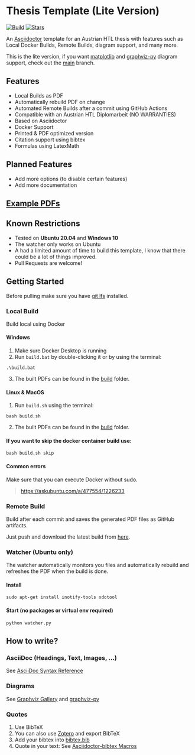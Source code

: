 # Thesis Template (Lite Version)
[![Build](https://github.com/Alwinator/thesis-template/actions/workflows/build.yml/badge.svg)](https://github.com/Alwinator/thesis-template/actions/workflows/build.yml)
[![Stars](https://img.shields.io/github/stars/Alwinator/thesis-template)](https://github.com/Alwinator/thesis-template)

An [Asciidoctor](https://asciidoctor.org/) template for an Austrian HTL thesis with features such as Local Docker Builds, Remote Builds, diagram support, and many more.

This is the lite version, if you want [matplotlib](https://matplotlib.org/) and [graphviz-py](https://github.com/Alwinator/graphviz-py) diagram support, check out the [main](https://github.com/Alwinator/thesis-template) branch.

## Features
- Local Builds as PDF
- Automatically rebuild PDF on change
- Automated Remote Builds after a commit using GitHub Actions
- Compatible with an Austrian HTL Diplomarbeit (NO WARRANTIES)
- Based on Asciidoctor
- Docker Support
- Printed & PDF optimized version
- Citation support using bibtex
- Formulas using LatexMath

## Planned Features
- Add more options (to disable certain features)
- Add more documentation

## [Example PDFs](https://github.com/Alwinator/thesis-template/releases)

## Known Restrictions
- Tested on **Ubuntu 20.04** and **Windows 10**
- The watcher only works on Ubuntu
- A had a limited amount of time to build this template, I know that there could be a lot of things improved.
- Pull Requests are welcome!

## Getting Started
Before pulling make sure you have [git lfs](https://git-lfs.github.com/) installed.

### Local Build
Build local using Docker

#### Windows
1. Make sure Docker Desktop is running
2. Run `build.bat` by double-clicking it or by using the terminal:
```
.\build.bat
```
3. The built PDFs can be found in the [build](./build) folder.

#### Linux & MacOS
1. Run `build.sh` using the terminal:
```
bash build.sh
```
2. The built PDFs can be found in the [build](./build) folder.

#### If you want to skip the docker container build use:
```
bash build.sh skip
```

#### Common errors
Make sure that you can execute Docker without sudo.
> https://askubuntu.com/a/477554/1226233

### Remote Build
Build after each commit and saves the generated PDF files as GitHub artifacts.

Just push and download the latest build from [here](https://github.com/Alwinator/thesis-template/actions/workflows/build.yml).

### Watcher (Ubuntu only)
The watcher automatically monitors you files and automatically rebuild and refreshes the PDF when the build is done.

#### Install
```
sudo apt-get install inotify-tools xdotool
```

#### Start (no packages or virtual env required)
```
python watcher.py
```

## How to write?
### AsciiDoc (Headings, Text, Images, ...)
See [AsciiDoc Syntax Reference](https://docs.asciidoctor.org/asciidoc/latest/syntax-quick-reference/)

### Diagrams
See [Graphviz Gallery](https://graphviz.org/gallery/) and [graphviz-py](https://github.com/Alwinator/graphviz-py)

### Quotes
1. Use BibTeX
2. You can also use [Zotero](https://www.zotero.org) and export BibTeX
3. Add your bibtex into [bibtex.bib](assets/bibtex/bibtex.bib)
4. Quote in your text: See [Asciidoctor-bibtex Macros](https://github.com/asciidoctor/asciidoctor-bibtex#macros)
